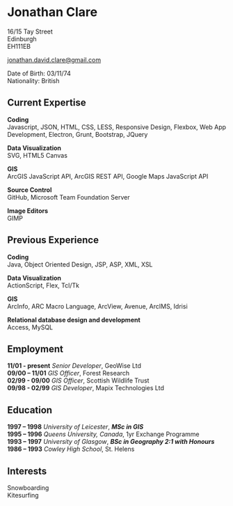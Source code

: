 # Jonathan Clare

16/15 Tay Street  
Edinburgh  
EH111EB

jonathan.david.clare@gmail.com

Date of Birth: 03/11/74  
Nationality: British

## Current Expertise

**Coding**  
Javascript, JSON, HTML, CSS, LESS, Responsive Design, Flexbox, Web App Development, Electron, Grunt, Bootstrap, JQuery  

**Data Visualization**  
SVG, HTML5 Canvas  

**GIS**  
ArcGIS JavaScript API, ArcGIS REST API, Google Maps JavaScript API  

**Source Control**  
GitHub, Microsoft Team Foundation Server

**Image Editors**  
GIMP  

## Previous Experience

**Coding**  
Java, Object Oriented Design, JSP, ASP, XML, XSL  

**Data Visualization**  
ActionScript, Flex, Tcl/Tk  

**GIS**  
ArcInfo, ARC Macro Language, ArcView, Avenue, ArcIMS, Idrisi  

**Relational database design and development**  
Access, MySQL  

## Employment

**11/01 - present** *Senior Developer*, GeoWise Ltd  
**09/00 – 11/01** *GIS Officer*, Forest Research  
**02/99 - 09/00** *GIS Officer*, Scottish Wildlife Trust   
**09/98 - 02/99** *GIS Developer*, Mapix Technologies Ltd

## Education

**1997 – 1998** *University of Leicester*, ***MSc in GIS***      
**1995 – 1996** *Queens University, Canada*, 1yr Exchange Programme  
**1993 – 1997** *University of Glasgow*, ***BSc in Geography 2:1 with Honours*** 
**1986 – 1993** *Cowley High School*, St. Helens

## Interests
Snowboarding  
Kitesurfing 